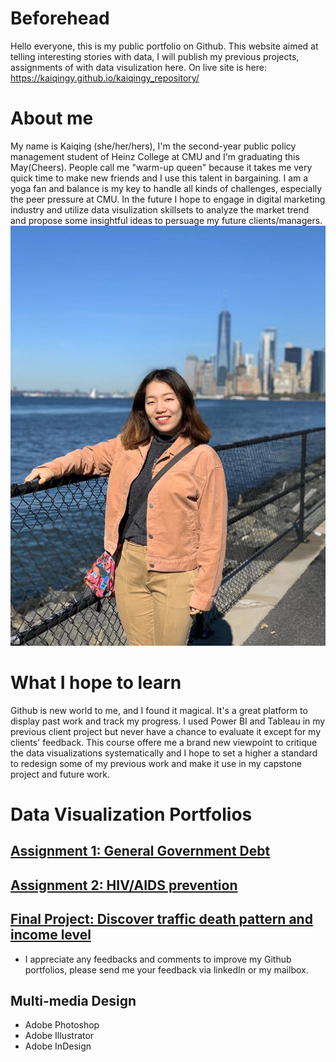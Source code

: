# Beforehead

Hello everyone, this is my public portfolio on Github. This website aimed at telling interesting stories with data, I will publish my previous projects, assignments of with data visulization here. On live site is here:  https://kaiqingy.github.io/kaiqingy_repository/

# About me

My name is Kaiqing (she/her/hers), I'm the second-year public policy management student of Heinz College at CMU and I'm graduating this May(Cheers). People call me "warm-up queen" because it takes me very quick time to make new friends and I use this talent in bargaining. I am a yoga fan and balance is my key to handle all kinds of challenges, especially the peer pressure at CMU. In the future I hope to engage in digital marketing industry and utilize data visulization skillsets to analyze the market trend and propose some insightful ideas to persuage my future clients/managers. 
![last mini at governor island in NYC](NYC19Fall.jpeg)

# What I hope to learn

Github is new world to me, and I found it magical. It's a great platform to display past work and track my progress. I used Power BI and Tableau in my previous client project but never have a chance to evaluate it except for my clients' feedback. This course offere me a brand new viewpoint to critique the data visualizations systematically and I hope to set a higher a standard to redesign some of my previous work and make it use in my capstone project and future work.

# Data Visualization Portfolios
## [Assignment 1: General Government Debt](/dataviz2.md)
## [Assignment 2: HIV/AIDS prevention](/dataviz3.md)
## [Final Project: Discover traffic death pattern and income level](final_project_KaiqingYang.md)
+ I appreciate any feedbacks and comments to improve my Github portfolios, please send me your feedback via linkedIn or my mailbox.

## Multi-media Design
+ Adobe Photoshop
+ Adobe Illustrator
+ Adobe InDesign


